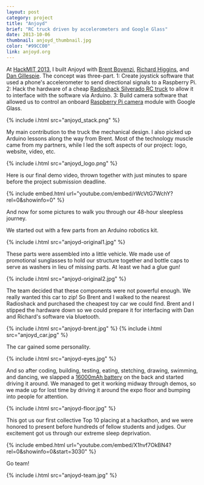 ```yaml
---
layout: post
category: project
title: "Anjoyd"
brief: "RC truck driven by accelerometers and Google Glass"
date: 2013-10-06
thumbnail: anjoyd_thumbnail.jpg
color: "#99CC00"
link: anjoyd.org
---
```


At [HackMIT 2013](https://hackmit.org/), I built Anjoyd with [Brent Bovenzi](https://bbovenzi.com), [Richard Higgins](https://relh.net), and [Dan Gillespie](https://dg.gg). The concept was three-part. 1: Create joystick software that used a phone's accelerometer to send directional signals to a Raspberry Pi. 2: Hack the hardware of a cheap [Radioshack Silverado RC truck](https://www.radioshack.com/radioshack-1-10-scale-silverado-hd-rc-truck/6001051.html) to allow it to interface with the software via Arduino. 3: Build camera software that allowed us to control an onboard [Raspberry Pi camera](https://www.amazon.com/Raspberry-5MP-Camera-Board-Module/dp/B00E1GGE40) module with Google Glass.

{% include i.html src="anjoyd_stack.png" %}

My main contribution to the truck the mechanical design. I also picked up Arduino lessons along the way from Brent. Most of the technology muscle came from my partners, while I led the soft aspects of our project: logo, website, video, etc.

{% include i.html src="anjoyd_logo.png" %}

Here is our final demo video, thrown together with just minutes to spare before the project submission deadline.

{% include embed.html url="youtube.com/embed/rWcVtG7WchY?rel=0&amp;showinfo=0" %}

And now for some pictures to walk you through our 48-hour sleepless journey.

We started out with a few parts from an Arduino robotics kit.

{% include i.html src="anjoyd-original1.jpg" %}

These parts were assembled into a little vehicle. We made use of promotional sunglasses to hold our structure together and bottle caps to serve as washers in lieu of missing parts. At least we had a glue gun!

{% include i.html src="anjoyd-original2.jpg" %}

The team decided that these components were not powerful enough. We really wanted this car to zip! So Brent and I walked to the nearest Radioshack and purchased the cheapest toy car we could find. Brent and I stipped the hardware down so we could prepare it for interfacing with Dan and Richard's software via bluetooth.

{% include i.html src="anjoyd-brent.jpg" %}
{% include i.html src="anjoyd_car.jpg" %}

The car gained some personality.

{% include i.html src="anjoyd-eyes.jpg" %}

And so after coding, building, testing, eating, stetching, drawing, swimming, and dancing, we slapped a [16000mAh battery](https://amzn.com/B00QESCTQA) on the back and started driving it around. We managed to get it working midway through demos, so we made up for lost time by driving it around the expo floor and bumping into people for attention.

{% include i.html src="anjoyd-floor.jpg" %}

This got us our first collective Top 10 placing at a hackathon, and we were honored to present before hundreds of fellow students and judges. Our excitement got us through our extreme sleep deprivation.

{% include embed.html url="youtube.com/embed/X1hvf7OkBN4?rel=0&amp;showinfo=0&amp;start=3030" %}


Go team!

{% include i.html src="anjoyd-team.jpg" %}
